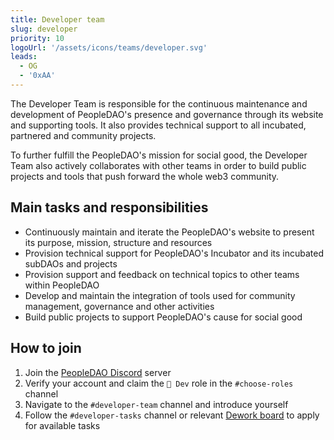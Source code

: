 ```yaml
---
title: Developer team
slug: developer
priority: 10
logoUrl: '/assets/icons/teams/developer.svg'
leads:
  - OG
  - '0xAA'
---
```


<script>
	import { LINK_SOCIAL_DISCORD } from "$lib/link/constants/socialLinks.constants.ts";
	import { LINK_TOOL_DEWORK } from "$lib/link/constants/toolLinks.constants.ts";
</script>

The Developer Team is responsible for the continuous maintenance and development of PeopleDAO's presence and governance through its website and supporting tools. It also provides technical support to all incubated, partnered and community projects.

To further fulfill the PeopleDAO's mission for social good, the Developer Team also actively collaborates with other teams in order to build public projects and tools that push forward the whole web3 community.

## Main tasks and responsibilities

- Continuously maintain and iterate the PeopleDAO's website to present its purpose, mission, structure and resources
- Provision technical support for PeopleDAO's Incubator and its incubated subDAOs and projects
- Provision support and feedback on technical topics to other teams within PeopleDAO
- Develop and maintain the integration of tools used for community management, governance and other activities
- Build public projects to support PeopleDAO's cause for social good

## How to join

1. Join the <a href={LINK_SOCIAL_DISCORD} target="_blank">PeopleDAO Discord</a> server
2. Verify your account and claim the `🤖 Dev` role in the `#choose-roles` channel
3. Navigate to the `#developer-team` channel and introduce yourself
4. Follow the `#developer-tasks` channel or relevant <a href={LINK_TOOL_DEWORK} target="_blank">Dework board</a> to apply for available tasks
